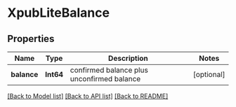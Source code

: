 # XpubLiteBalance

## Properties
Name | Type | Description | Notes
------------ | ------------- | ------------- | -------------
**balance** | **Int64** | confirmed balance plus unconfirmed balance | [optional] 

[[Back to Model list]](../README.md#documentation-for-models) [[Back to API list]](../README.md#documentation-for-api-endpoints) [[Back to README]](../README.md)


